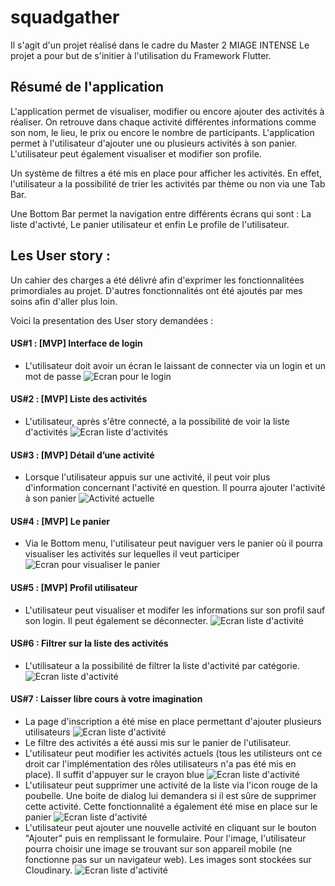 # squadgather

Il s'agit d'un projet réalisé dans le cadre du Master 2 MIAGE INTENSE
Le projet a pour but de s'initier à l'utilisation du Framework Flutter. 

## Résumé de l'application
L'application permet de visualiser, modifier ou encore ajouter des activités à réaliser. 
On retrouve dans chaque activité différentes informations comme son nom, le lieu, le prix ou encore le nombre de participants. 
L'application permet à l'utilisateur d'ajouter une ou plusieurs activités à son panier. 
L'utilisateur peut également visualiser et modifier son profile. 

Un système de filtres a été mis en place pour afficher les activités. En effet, l'utilisateur a la possibilité de trier les activités par thème ou non via une Tab Bar. 

Une Bottom Bar permet la navigation entre différents écrans qui sont : La liste d'activté, Le panier utilisateur et enfin Le profile de l'utilisateur. 

## Les User story :
Un cahier des charges a été délivré afin d'exprimer les fonctionnalitées primordiales au projet. 
D'autres fonctionnalités ont été ajoutés par mes soins afin d'aller plus loin. 

Voici la presentation des User story demandées : 
#### US#1 : [MVP] Interface de login
-  L'utilisateur doit avoir un écran le laissant de connecter via un login et un mot de passe 
![Ecran pour le login](./docImages/login.PNG)
#### US#2 : [MVP] Liste des activités
-  L'utilisateur, après s'être connecté, a la possibilité de voir la liste d'activités 
![Ecran liste d'activités](./docImages/activites.PNG)

#### US#3 : [MVP] Détail d’une activité
-  Lorsque l'utilisateur appuis sur une activité, il peut voir plus d'information concernant l'activité en question. Il pourra ajouter l'activité à son panier 
![Activité actuelle](./docImages/activite.PNG)

#### US#4 : [MVP] Le panier
-  Via le Bottom menu, l'utilisateur peut naviguer vers le panier où il pourra visualiser les activités sur lequelles il veut participer
![Ecran pour visualiser le panier](./docImages/panier.PNG)

#### US#5 : [MVP] Profil utilisateur
-  L'utilisateur peut visualiser et modifer les informations sur son profil sauf son login. Il peut également se déconnecter. 
![Ecran liste d'activité](./docImages/profil.PNG)

#### US#6 : Filtrer sur la liste des activités
-  L'utilisateur a la possibilité de filtrer la liste d'activité par catégorie. 
![Ecran liste d'activité](./docImages/activites.PNG)
#### US#7 : Laisser libre cours à votre imagination
-  La page d'inscription a été mise en place permettant d'ajouter plusieurs utilisateurs
![Ecran liste d'activité](./docImages/inscription.PNG)
-  Le filtre des activités a été aussi mis sur le panier de l'utilisateur. 
-  L'utilisateur peut modifier les activités actuels (tous les utilisteurs ont ce droit car l'implémentation des rôles utilisateurs n'a pas été mis en place). Il suffit d'appuyer sur le crayon blue
![Ecran liste d'activité](./docImages/modifieAct.PNG)
-  L'utilisateur peut supprimer une activité de la liste via l'icon rouge de la poubelle. Une boite de dialog lui demandera si il est sûre de supprimer cette activité. Cette fonctionnalité a également été mise en place sur le panier
![Ecran liste d'activité](./docImages/suppr.PNG)
-  L'utilisateur peut ajouter une nouvelle activité en cliquant sur le bouton "Ajouter" puis en remplissant le formulaire. Pour l'image, l'utilisateur pourra choisir une image se trouvant sur son appareil mobile (ne fonctionne pas sur un navigateur web). Les images sont stockées sur Cloudinary. 
![Ecran liste d'activité](./docImages/add.PNG)